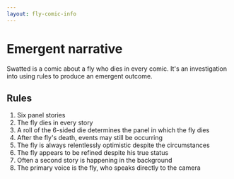 ```yaml
---
layout: fly-comic-info
---
```


# Emergent narrative

Swatted is a comic about a fly who dies in every comic. It's an investigation into using rules to produce an emergent outcome.

## Rules

1. Six panel stories
2. The fly dies in every story
3. A roll of the 6-sided die determines the panel in which the fly dies
4. After the fly's death, events may still be occurring
5. The fly is always relentlessly optimistic despite the circumstances
6. The fly appears to be refined despite his true status
7. Often a second story is happening in the background
8. The primary voice is the fly, who speaks directly to the camera
